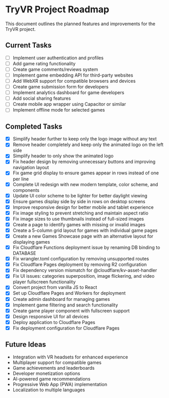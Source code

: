 # TryVR Project Roadmap

This document outlines the planned features and improvements for the TryVR project.

## Current Tasks

- [ ] Implement user authentication and profiles
- [ ] Add game rating functionality
- [ ] Create game comments/reviews system
- [ ] Implement game embedding API for third-party websites
- [ ] Add WebXR support for compatible browsers and devices
- [ ] Create game submission form for developers
- [ ] Implement analytics dashboard for game developers
- [ ] Add social sharing features
- [ ] Create mobile app wrapper using Capacitor or similar
- [ ] Implement offline mode for selected games

## Completed Tasks

- [x] Simplify header further to keep only the logo image without any text
- [x] Remove header completely and keep only the animated logo on the left side
- [x] Simplify header to only show the animated logo
- [x] Fix header design by removing unnecessary buttons and improving navigation layout
- [x] Fix game grid display to ensure games appear in rows instead of one per line
- [x] Complete UI redesign with new modern template, color scheme, and components
- [x] Update UI color scheme to be lighter for better daylight viewing
- [x] Ensure games display side by side in rows on desktop screens
- [x] Improve responsive design for better mobile and tablet experience
- [x] Fix image styling to prevent stretching and maintain aspect ratio
- [x] Fix image sizes to use thumbnails instead of full-sized images
- [x] Create a page to identify games with missing or invalid images
- [x] Create a 5-column grid layout for games with individual game pages
- [x] Create a new Games Showcase page with an alternative layout for displaying games
- [x] Fix Cloudflare Functions deployment issue by renaming DB binding to DATABASE
- [x] Fix wrangler.toml configuration by removing unsupported routes
- [x] Fix Cloudflare Pages deployment by removing R2 configuration
- [x] Fix dependency version mismatch for @cloudflare/kv-asset-handler
- [x] Fix UI issues: categories superposition, image flickering, and video player fullscreen functionality
- [x] Convert project from vanilla JS to React
- [x] Set up Cloudflare Pages and Workers for deployment
- [x] Create admin dashboard for managing games
- [x] Implement game filtering and search functionality
- [x] Create game player component with fullscreen support
- [x] Design responsive UI for all devices
- [x] Deploy application to Cloudflare Pages
- [x] Fix deployment configuration for Cloudflare Pages

## Future Ideas

- Integration with VR headsets for enhanced experience
- Multiplayer support for compatible games
- Game achievements and leaderboards
- Developer monetization options
- AI-powered game recommendations
- Progressive Web App (PWA) implementation
- Localization to multiple languages 